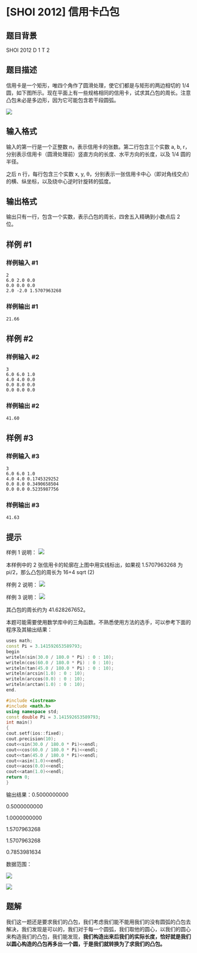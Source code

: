 # [SHOI 2012] 信用卡凸包

## 题目背景

SHOI 2012 D 1 T 2

## 题目描述

信用卡是一个矩形，唯四个角作了圆滑处理，使它们都是与矩形的两边相切的 1/4 圆，如下图所示。现在平面上有一些规格相同的信用卡，试求其凸包的周长。注意凸包未必是多边形，因为它可能包含若干段圆弧。

 ![](https://cdn.luogu.com.cn/upload/pic/6549.png)

## 输入格式

输入的第一行是一个正整数 n，表示信用卡的张数。第二行包含三个实数 a, b, r，分别表示信用卡（圆滑处理前）竖直方向的长度、水平方向的长度，以及 1/4 圆的半径。

之后 n 行，每行包含三个实数 x, y, θ，分别表示一张信用卡中心（即对角线交点）的横、纵坐标，以及绕中心逆时针旋转的弧度。

## 输出格式

输出只有一行，包含一个实数，表示凸包的周长，四舍五入精确到小数点后 2 位。

## 样例 #1

### 样例输入 #1

```
2
6.0 2.0 0.0
0.0 0.0 0.0
2.0 -2.0 1.5707963268
```

### 样例输出 #1

```
21.66
```

## 样例 #2

### 样例输入 #2

```
3
6.0 6.0 1.0
4.0 4.0 0.0
0.0 8.0 0.0
0.0 0.0 0.0
```

### 样例输出 #2

```
41.60
```

## 样例 #3

### 样例输入 #3

```
3
6.0 6.0 1.0
4.0 4.0 0.1745329252
0.0 8.0 0.3490658504
0.0 0.0 0.5235987756
```

### 样例输出 #3

```
41.63
```

## 提示

样例 1 说明： ![](https://cdn.luogu.com.cn/upload/pic/6550.png)

本样例中的 2 张信用卡的轮廓在上图中用实线标出，如果视 1.5707963268 为 pi/2，那么凸包的周长为 16+4 sqrt (2)

样例 2 说明： ![](https://cdn.luogu.com.cn/upload/pic/6551.png)

样例 3 说明： ![](https://cdn.luogu.com.cn/upload/pic/6552.png)

其凸包的周长约为 41.628267652。


本题可能需要使用数学库中的三角函数。不熟悉使用方法的选手，可以参考下面的程序及其输出结果：

```cpp
uses math;
const Pi = 3.141592653589793;
begin
writeln(sin(30.0 / 180.0 * Pi) : 0 : 10);
writeln(cos(60.0 / 180.0 * Pi) : 0 : 10);
writeln(tan(45.0 / 180.0 * Pi) : 0 : 10);
writeln(arcsin(1.0) : 0 : 10);
writeln(arccos(0.0) : 0 : 10);
writeln(arctan(1.0) : 0 : 10);
end.
```
```cpp
#include <iostream>
#include <math.h>
using namespace std;
const double Pi = 3.141592653589793;
int main()
{
cout.setf(ios::fixed);
cout.precision(10);
cout<<sin(30.0 / 180.0 * Pi)<<endl;
cout<<cos(60.0 / 180.0 * Pi)<<endl;
cout<<tan(45.0 / 180.0 * Pi)<<endl;
cout<<asin(1.0)<<endl;
cout<<acos(0.0)<<endl;
cout<<atan(1.0)<<endl;
return 0;
}
```
输出结果：0.5000000000

0.5000000000

1.0000000000

1.5707963268

1.5707963268

0.7853981634


数据范围：

 ![](https://cdn.luogu.com.cn/upload/pic/6553.png) 

![](https://cdn.luogu.com.cn/upload/pic/6554.png)


## 题解
我们这一题还是要求我们的凸包，我们考虑我们能不能用我们的没有圆弧的凸包去解决，我们发现是可以的，我们对于每一个圆弧，我们取他的圆心，以我们的圆心来构造我们的凸包，我们能发现，**我们构造出来后我们的实际长度，恰好就是我们以圆心构造的凸包再多出一个圆，于是我们就转换为了求我们的凸包。**
